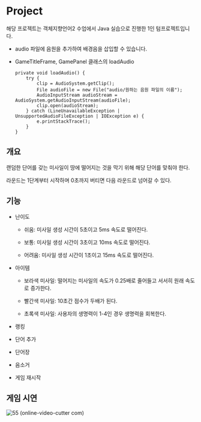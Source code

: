# Project
해당 프로젝트는 객체지향언어2 수업에서 Java 실습으로 진행한 1인 텀프로젝트입니다.

- audio 파일에 음원을 추가하여 배경음을 삽입할 수 있습니다.

- GameTitleFrame, GamePanel 클래스의 loadAudio
	```
    private void loadAudio() {
        try {
            clip = AudioSystem.getClip();
            File audioFile = new File("audio/원하는 음원 파일의 이름");
            AudioInputStream audioStream = AudioSystem.getAudioInputStream(audioFile);
            clip.open(audioStream);
        } catch (LineUnavailableException | UnsupportedAudioFileException | IOException e) {
            e.printStackTrace();
        }
    }
	```


## 개요

랜덤한 단어를 갖는 미사일이 땅에 떨어지는 것을 막기 위해 해당 단어를 맞춰야 한다.

라운드는 1단계부터 시작하며 0초까지 버티면 다음 라운드로 넘어갈 수 있다.

## 기능

- 난이도
  - 쉬움: 미사일 생성 시간이 5초이고 5ms 속도로 떨어진다.
  - 보통: 미사일 생성 시간이 3초이고 10ms 속도로 떨어진다.

  - 어려움: 미사일 생성 시간이 1초이고 15ms 속도로 떨어진다.

- 아이템
  - 보라색 미사일: 떨어지는 미사일의 속도가 0.25배로 줄어들고 서서히 원래 속도로 증가한다.
  - 빨간색 미사일: 10초간 점수가 두배가 된다.
  
  - 초록색 미사일: 사용자의 생명력이 1-4인 경우 생명력을 회복한다.

- 랭킹
- 단어 추가
- 단어장
- 음소거
- 게임 재시작



## 게임 시연


![55 (online-video-cutter com)](https://user-images.githubusercontent.com/83208807/231847915-878c64e9-02ab-496d-875a-3e14fefc6f1d.gif)

